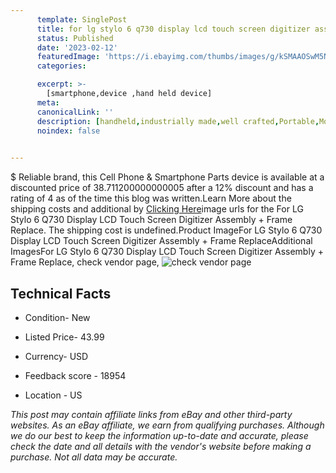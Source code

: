 ```yaml
---
      template: SinglePost
      title: for lg stylo 6 q730 display lcd touch screen digitizer assembly frame replace
      status: Published
      date: '2023-02-12'
      featuredImage: 'https://i.ebayimg.com/thumbs/images/g/kSMAAOSwM5Niz-Y8/s-l225.jpg'
      categories: 

      excerpt: >-
        [smartphone,device ,hand held device]
      meta:
      canonicalLink: ''
      description: [handheld,industrially made,well crafted,Portable,Mobile,Compact,Convenient,Lightweight,Maneuverable,Man-portable,Miniature,Carriable,Hand-held,Light,Holdable,Transportable,Mobile device,Pocket-sized,On-the-go,Wireless,Cordless,Compact size,Convenient size, smartphone,device ,hand held device]
      noindex: false

        
---
```

$
    Reliable brand, this Cell Phone & Smartphone Parts device is available at a discounted price of 38.711200000000005 after a 12% discount and has a rating of 4 as of the time this blog was written.Learn More about the shipping costs and additional by [Clicking Here](https://www.ebay.com/itm/304147906437?hash=item46d0a0bf85%3Ag%3AkSMAAOSwM5Niz-Y8&mkevt=1&mkcid=1&mkrid=711-53200-19255-0&campid=%253CePNCampaignId%253E&customid=%253CreferenceId%253E&toolid=10049)image urls for the For LG Stylo 6 Q730 Display LCD Touch Screen Digitizer Assembly + Frame Replace. The shipping cost is undefined.Product ImageFor LG Stylo 6 Q730 Display LCD Touch Screen Digitizer Assembly + Frame ReplaceAdditional ImagesFor LG Stylo 6 Q730 Display LCD Touch Screen Digitizer Assembly + Frame Replace, check vendor page, ![check vendor page](https://origin-galleryplus.ebayimg.com/ws/web/304147906437_2_0_1/225x225.jpg,https://origin-galleryplus.ebayimg.com/ws/web/304147906437_3_0_1/225x225.jpg,https://origin-galleryplus.ebayimg.com/ws/web/304147906437_4_0_1/225x225.jpg,https://origin-galleryplus.ebayimg.com/ws/web/304147906437_5_0_1/225x225.jpg,https://origin-galleryplus.ebayimg.com/ws/web/304147906437_6_0_1/225x225.jpg,https://origin-galleryplus.ebayimg.com/ws/web/304147906437_7_0_1/225x225.jpg,https://origin-galleryplus.ebayimg.com/ws/web/304147906437_8_0_1/225x225.jpg,https://origin-galleryplus.ebayimg.com/ws/web/304147906437_9_0_1/225x225.jpg,https://origin-galleryplus.ebayimg.com/ws/web/304147906437_10_0_1/225x225.jpg,https://origin-galleryplus.ebayimg.com/ws/web/304147906437_11_0_1/225x225.jpg,https://origin-galleryplus.ebayimg.com/ws/web/304147906437_12_0_1/225x225.jpg)
    
    

 ## Technical Facts 



     
      

 - Condition- New 


      

 - Listed Price- 43.99 


      

 - Currency- USD 


      

 - Feedback score - 18954 


      

 - Location - US 


      
      

 *_This post may contain affiliate links from eBay and other third-party websites. As an eBay affiliate, we earn from qualifying purchases. Although we do our best to keep the information up-to-date and accurate, please check the date and all details with the vendor's website before making a purchase. Not all data may be accurate._*



    
    
    
    
    